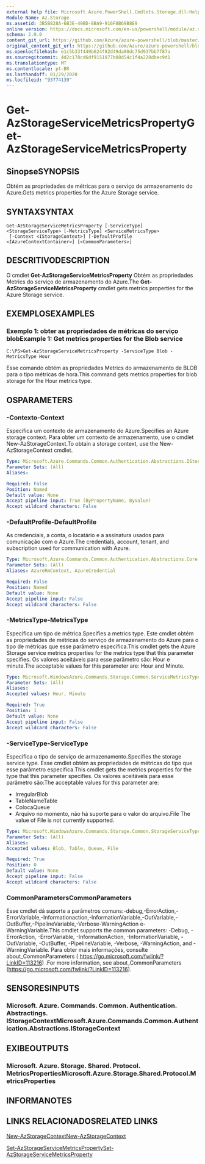 ```yaml
---
external help file: Microsoft.Azure.PowerShell.Cmdlets.Storage.dll-Help.xml
Module Name: Az.Storage
ms.assetid: 3B5B828A-6B3E-49BD-8BA9-916F8B69B8E9
online version: https://docs.microsoft.com/en-us/powershell/module/az.storage/get-azstorageservicemetricsproperty
schema: 2.0.0
content_git_url: https://github.com/Azure/azure-powershell/blob/master/src/Storage/Storage.Management/help/Get-AzStorageServiceMetricsProperty.md
original_content_git_url: https://github.com/Azure/azure-powershell/blob/master/src/Storage/Storage.Management/help/Get-AzStorageServiceMetricsProperty.md
ms.openlocfilehash: e1c5b33f449b624f82d49da80dc75d937bb7f87a
ms.sourcegitcommit: 4d2c178cd6df9151877b08d54c1f4a228dbec9d1
ms.translationtype: MT
ms.contentlocale: pt-BR
ms.lasthandoff: 01/29/2020
ms.locfileid: "93774139"
---
```

# <span data-ttu-id="46b2c-101">Get-AzStorageServiceMetricsProperty</span><span class="sxs-lookup"><span data-stu-id="46b2c-101">Get-AzStorageServiceMetricsProperty</span></span>

## <span data-ttu-id="46b2c-102">Sinopse</span><span class="sxs-lookup"><span data-stu-id="46b2c-102">SYNOPSIS</span></span>
<span data-ttu-id="46b2c-103">Obtém as propriedades de métricas para o serviço de armazenamento do Azure.</span><span class="sxs-lookup"><span data-stu-id="46b2c-103">Gets metrics properties for the Azure Storage service.</span></span>

## <span data-ttu-id="46b2c-104">SYNTAX</span><span class="sxs-lookup"><span data-stu-id="46b2c-104">SYNTAX</span></span>

```
Get-AzStorageServiceMetricsProperty [-ServiceType] <StorageServiceType> [-MetricsType] <ServiceMetricsType>
 [-Context <IStorageContext>] [-DefaultProfile <IAzureContextContainer>] [<CommonParameters>]
```

## <span data-ttu-id="46b2c-105">DESCRITIVO</span><span class="sxs-lookup"><span data-stu-id="46b2c-105">DESCRIPTION</span></span>
<span data-ttu-id="46b2c-106">O cmdlet **Get-AzStorageServiceMetricsProperty** Obtém as propriedades Metrics do serviço de armazenamento do Azure.</span><span class="sxs-lookup"><span data-stu-id="46b2c-106">The **Get-AzStorageServiceMetricsProperty** cmdlet gets metrics properties for the Azure Storage service.</span></span>

## <span data-ttu-id="46b2c-107">EXEMPLOS</span><span class="sxs-lookup"><span data-stu-id="46b2c-107">EXAMPLES</span></span>

### <span data-ttu-id="46b2c-108">Exemplo 1: obter as propriedades de métricas do serviço blob</span><span class="sxs-lookup"><span data-stu-id="46b2c-108">Example 1: Get metrics properties for the Blob service</span></span>
```
C:\PS>Get-AzStorageServiceMetricsProperty -ServiceType Blob -MetricsType Hour
```

<span data-ttu-id="46b2c-109">Esse comando obtém as propriedades Metrics do armazenamento de BLOB para o tipo métricas de hora.</span><span class="sxs-lookup"><span data-stu-id="46b2c-109">This command gets metrics properties for blob storage for the Hour metrics type.</span></span>

## <span data-ttu-id="46b2c-110">OS</span><span class="sxs-lookup"><span data-stu-id="46b2c-110">PARAMETERS</span></span>

### <span data-ttu-id="46b2c-111">-Contexto</span><span class="sxs-lookup"><span data-stu-id="46b2c-111">-Context</span></span>
<span data-ttu-id="46b2c-112">Especifica um contexto de armazenamento do Azure.</span><span class="sxs-lookup"><span data-stu-id="46b2c-112">Specifies an Azure storage context.</span></span>
<span data-ttu-id="46b2c-113">Para obter um contexto de armazenamento, use o cmdlet New-AzStorageContext.</span><span class="sxs-lookup"><span data-stu-id="46b2c-113">To obtain a storage context, use the New-AzStorageContext cmdlet.</span></span>

```yaml
Type: Microsoft.Azure.Commands.Common.Authentication.Abstractions.IStorageContext
Parameter Sets: (All)
Aliases:

Required: False
Position: Named
Default value: None
Accept pipeline input: True (ByPropertyName, ByValue)
Accept wildcard characters: False
```

### <span data-ttu-id="46b2c-114">-DefaultProfile</span><span class="sxs-lookup"><span data-stu-id="46b2c-114">-DefaultProfile</span></span>
<span data-ttu-id="46b2c-115">As credenciais, a conta, o locatário e a assinatura usados para comunicação com o Azure.</span><span class="sxs-lookup"><span data-stu-id="46b2c-115">The credentials, account, tenant, and subscription used for communication with Azure.</span></span>

```yaml
Type: Microsoft.Azure.Commands.Common.Authentication.Abstractions.Core.IAzureContextContainer
Parameter Sets: (All)
Aliases: AzureRmContext, AzureCredential

Required: False
Position: Named
Default value: None
Accept pipeline input: False
Accept wildcard characters: False
```

### <span data-ttu-id="46b2c-116">-MetricsType</span><span class="sxs-lookup"><span data-stu-id="46b2c-116">-MetricsType</span></span>
<span data-ttu-id="46b2c-117">Especifica um tipo de métrica.</span><span class="sxs-lookup"><span data-stu-id="46b2c-117">Specifies a metrics type.</span></span>
<span data-ttu-id="46b2c-118">Este cmdlet obtém as propriedades de métricas do serviço de armazenamento do Azure para o tipo de métricas que esse parâmetro especifica.</span><span class="sxs-lookup"><span data-stu-id="46b2c-118">This cmdlet gets the Azure Storage service metrics properties for the metrics type that this parameter specifies.</span></span>
<span data-ttu-id="46b2c-119">Os valores aceitáveis para esse parâmetro são: Hour e minute.</span><span class="sxs-lookup"><span data-stu-id="46b2c-119">The acceptable values for this parameter are: Hour and Minute.</span></span>

```yaml
Type: Microsoft.WindowsAzure.Commands.Storage.Common.ServiceMetricsType
Parameter Sets: (All)
Aliases:
Accepted values: Hour, Minute

Required: True
Position: 1
Default value: None
Accept pipeline input: False
Accept wildcard characters: False
```

### <span data-ttu-id="46b2c-120">-ServiceType</span><span class="sxs-lookup"><span data-stu-id="46b2c-120">-ServiceType</span></span>
<span data-ttu-id="46b2c-121">Especifica o tipo de serviço de armazenamento.</span><span class="sxs-lookup"><span data-stu-id="46b2c-121">Specifies the storage service type.</span></span>
<span data-ttu-id="46b2c-122">Esse cmdlet obtém as propriedades de métricas do tipo que esse parâmetro especifica.</span><span class="sxs-lookup"><span data-stu-id="46b2c-122">This cmdlet gets the metrics properties for the type that this parameter specifies.</span></span>
<span data-ttu-id="46b2c-123">Os valores aceitáveis para esse parâmetro são:</span><span class="sxs-lookup"><span data-stu-id="46b2c-123">The acceptable values for this parameter are:</span></span>
- <span data-ttu-id="46b2c-124">Irregular</span><span class="sxs-lookup"><span data-stu-id="46b2c-124">Blob</span></span> 
- <span data-ttu-id="46b2c-125">TableName</span><span class="sxs-lookup"><span data-stu-id="46b2c-125">Table</span></span>
- <span data-ttu-id="46b2c-126">Coloca</span><span class="sxs-lookup"><span data-stu-id="46b2c-126">Queue</span></span>
- <span data-ttu-id="46b2c-127">Arquivo no momento, não há suporte para o valor do arquivo.</span><span class="sxs-lookup"><span data-stu-id="46b2c-127">File The value of File is not currently supported.</span></span>

```yaml
Type: Microsoft.WindowsAzure.Commands.Storage.Common.StorageServiceType
Parameter Sets: (All)
Aliases:
Accepted values: Blob, Table, Queue, File

Required: True
Position: 0
Default value: None
Accept pipeline input: False
Accept wildcard characters: False
```

### <span data-ttu-id="46b2c-128">CommonParameters</span><span class="sxs-lookup"><span data-stu-id="46b2c-128">CommonParameters</span></span>
<span data-ttu-id="46b2c-129">Esse cmdlet dá suporte a parâmetros comuns:-debug,-ErrorAction,-ErrorVariable,-Informationaction,-InformationVariable,-OutVariable,-OutBuffer,-PipelineVariable,-Verbose-WarningAction e-WarningVariable.</span><span class="sxs-lookup"><span data-stu-id="46b2c-129">This cmdlet supports the common parameters: -Debug, -ErrorAction, -ErrorVariable, -InformationAction, -InformationVariable, -OutVariable, -OutBuffer, -PipelineVariable, -Verbose, -WarningAction, and -WarningVariable.</span></span> <span data-ttu-id="46b2c-130">Para obter mais informações, consulte about_CommonParameters ( https://go.microsoft.com/fwlink/?LinkID=113216) .</span><span class="sxs-lookup"><span data-stu-id="46b2c-130">For more information, see about_CommonParameters (https://go.microsoft.com/fwlink/?LinkID=113216).</span></span>

## <span data-ttu-id="46b2c-131">SENSORES</span><span class="sxs-lookup"><span data-stu-id="46b2c-131">INPUTS</span></span>

### <span data-ttu-id="46b2c-132">Microsoft. Azure. Commands. Common. Authentication. Abstractings. IStorageContext</span><span class="sxs-lookup"><span data-stu-id="46b2c-132">Microsoft.Azure.Commands.Common.Authentication.Abstractions.IStorageContext</span></span>

## <span data-ttu-id="46b2c-133">EXIBE</span><span class="sxs-lookup"><span data-stu-id="46b2c-133">OUTPUTS</span></span>

### <span data-ttu-id="46b2c-134">Microsoft. Azure. Storage. Shared. Protocol. MetricsProperties</span><span class="sxs-lookup"><span data-stu-id="46b2c-134">Microsoft.Azure.Storage.Shared.Protocol.MetricsProperties</span></span>

## <span data-ttu-id="46b2c-135">INFORMA</span><span class="sxs-lookup"><span data-stu-id="46b2c-135">NOTES</span></span>

## <span data-ttu-id="46b2c-136">LINKS RELACIONADOS</span><span class="sxs-lookup"><span data-stu-id="46b2c-136">RELATED LINKS</span></span>

[<span data-ttu-id="46b2c-137">New-AzStorageContext</span><span class="sxs-lookup"><span data-stu-id="46b2c-137">New-AzStorageContext</span></span>](./New-AzStorageContext.md)

[<span data-ttu-id="46b2c-138">Set-AzStorageServiceMetricsProperty</span><span class="sxs-lookup"><span data-stu-id="46b2c-138">Set-AzStorageServiceMetricsProperty</span></span>](./Set-AzStorageServiceMetricsProperty.md)



